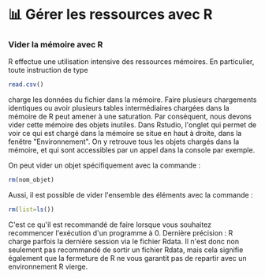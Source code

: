# 📊 Gérer les ressources avec R

### Vider la mémoire avec R

R effectue une utilisation intensive des ressources mémoires. En particulier, toute instruction de type

```r
read.csv()
```

charge les données du fichier dans la mémoire. Faire plusieurs chargements identiques ou avoir plusieurs tables intermédiaires chargées dans la mémoire de R peut amener à une saturation. Par conséquent, nous devons vider cette mémoire des objets inutiles. Dans Rstudio, l'onglet qui permet de voir ce qui est chargé dans la mémoire se situe en haut à droite, dans la fenêtre "Environnement". On y retrouve tous les objets chargés dans la mémoire, et qui sont accessibles par un appel dans la console par exemple.

On peut vider un objet spécifiquement avec la commande :

```r
rm(nom_objet)
```

Aussi, il est possible de vider l'ensemble des éléments avec la commande :

```r
rm(list=ls())
```

C'est ce qu'il est recommandé de faire lorsque vous souhaitez recommencer l'exécution d'un programme à 0. Dernière précision : R charge parfois la dernière session via le fichier Rdata. Il n'est donc non seulement pas recommandé de sortir un fichier Rdata, mais cela signifie également que la fermeture de R ne vous garantit pas de repartir avec un environnement R vierge.
